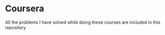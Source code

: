 # Coursera
All the  problems I have solved while doing these courses are included in this repository
